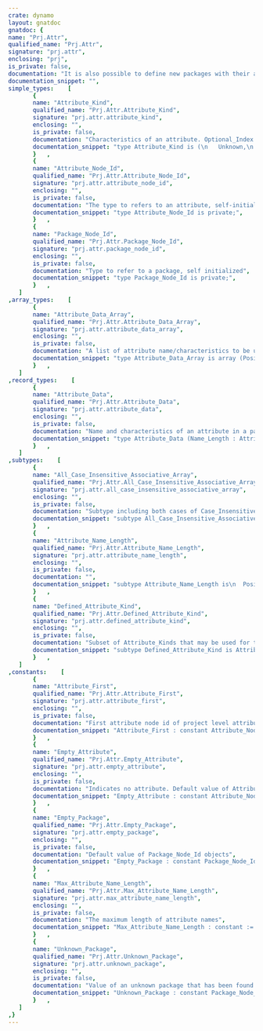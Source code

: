 ```yaml
---
crate: dynamo
layout: gnatdoc
gnatdoc: {
name: "Prj.Attr",
qualified_name: "Prj.Attr",
signature: "prj.attr",
enclosing: "prj",
is_private: false,
documentation: "It is also possible to define new packages with their attributes",
documentation_snippet: "",
simple_types:    [
       {
       name: "Attribute_Kind",
       qualified_name: "Prj.Attr.Attribute_Kind",
       signature: "prj.attr.attribute_kind",
       enclosing: "",
       is_private: false,
       documentation: "Characteristics of an attribute. Optional_Index indicates that there\nmay be an optional index in the index of the associative array, as in\n   for Switches (\"files.ada\" at 2) use ...\n\n@enum Unknown\n  The attribute does not exist\n@enum Single\n  Single variable attribute (not an associative array)\n@enum Associative_Array\n  Associative array attribute with a case sensitive index\n@enum Optional_Index_Associative_Array\n  Associative array attribute with a case sensitive index and an\n  optional source index.\n@enum Case_Insensitive_Associative_Array\n  Associative array attribute with a case insensitive index\n@enum Optional_Index_Case_Insensitive_Associative_Array",
       documentation_snippet: "type Attribute_Kind is (\n   Unknown,\n   Single,\n   Associative_Array,\n   Optional_Index_Associative_Array,\n   Case_Insensitive_Associative_Array,\n   Optional_Index_Case_Insensitive_Associative_Array\n);",
       }   ,
       {
       name: "Attribute_Node_Id",
       qualified_name: "Prj.Attr.Attribute_Node_Id",
       signature: "prj.attr.attribute_node_id",
       enclosing: "",
       is_private: false,
       documentation: "The type to refers to an attribute, self-initialized",
       documentation_snippet: "type Attribute_Node_Id is private;",
       }   ,
       {
       name: "Package_Node_Id",
       qualified_name: "Prj.Attr.Package_Node_Id",
       signature: "prj.attr.package_node_id",
       enclosing: "",
       is_private: false,
       documentation: "Type to refer to a package, self initialized",
       documentation_snippet: "type Package_Node_Id is private;",
       }   ,
   ]
,array_types:    [
       {
       name: "Attribute_Data_Array",
       qualified_name: "Prj.Attr.Attribute_Data_Array",
       signature: "prj.attr.attribute_data_array",
       enclosing: "",
       is_private: false,
       documentation: "A list of attribute name/characteristics to be used as parameter of\nprocedure Register_New_Package below.",
       documentation_snippet: "type Attribute_Data_Array is array (Positive range <>) of Attribute_Data;",
       }   ,
   ]
,record_types:    [
       {
       name: "Attribute_Data",
       qualified_name: "Prj.Attr.Attribute_Data",
       signature: "prj.attr.attribute_data",
       enclosing: "",
       is_private: false,
       documentation: "Name and characteristics of an attribute in a package registered\nexplicitly with Register_New_Package (see below).\n\n@field Name_Length\n@field Name\n  The name of the attribute\n@field Attr_Kind\n  The type of the attribute\n@field Index_Is_File_Name\n  For associative arrays, indicate if the index is a file name, so\n  that the attribute kind may be modified depending on the case\n  sensitivity of file names. This is only taken into account when\n  Attr_Kind is Associative_Array or Optional_Index_Associative_Array.\n@field Opt_Index\n  True if there may be an optional index in the value of the index,\n  as in:\n    \"file.ada\" at 2\n    (\"main.adb\", \"file.ada\" at 1)\n@field Var_Kind\n  The attribute value kind: single or list\n@field Default",
       documentation_snippet: "type Attribute_Data (Name_Length : Attribute_Name_Length := 1) is record\n   Name : String (1 .. Name_Length);\n   Attr_Kind  : Defined_Attribute_Kind;\n   Index_Is_File_Name : Boolean;\n   Opt_Index : Boolean;\n   Var_Kind : Defined_Variable_Kind;\n   Default : Attribute_Default_Value := Empty_Value;\nend record;",
       }   ,
   ]
,subtypes:    [
       {
       name: "All_Case_Insensitive_Associative_Array",
       qualified_name: "Prj.Attr.All_Case_Insensitive_Associative_Array",
       signature: "prj.attr.all_case_insensitive_associative_array",
       enclosing: "",
       is_private: false,
       documentation: "Subtype including both cases of Case_Insensitive_Associative_Array",
       documentation_snippet: "subtype All_Case_Insensitive_Associative_Array is Attribute_Kind range\n  Case_Insensitive_Associative_Array ..\n  Optional_Index_Case_Insensitive_Associative_Array;",
       }   ,
       {
       name: "Attribute_Name_Length",
       qualified_name: "Prj.Attr.Attribute_Name_Length",
       signature: "prj.attr.attribute_name_length",
       enclosing: "",
       is_private: false,
       documentation: "",
       documentation_snippet: "subtype Attribute_Name_Length is\n  Positive range 1 .. Max_Attribute_Name_Length;",
       }   ,
       {
       name: "Defined_Attribute_Kind",
       qualified_name: "Prj.Attr.Defined_Attribute_Kind",
       signature: "prj.attr.defined_attribute_kind",
       enclosing: "",
       is_private: false,
       documentation: "Subset of Attribute_Kinds that may be used for the attributes that is\nused when defining a new package.",
       documentation_snippet: "subtype Defined_Attribute_Kind is Attribute_Kind\n  range Single .. Optional_Index_Case_Insensitive_Associative_Array;",
       }   ,
   ]
,constants:    [
       {
       name: "Attribute_First",
       qualified_name: "Prj.Attr.Attribute_First",
       signature: "prj.attr.attribute_first",
       enclosing: "",
       is_private: false,
       documentation: "First attribute node id of project level attributes",
       documentation_snippet: "Attribute_First : constant Attribute_Node_Id;",
       }   ,
       {
       name: "Empty_Attribute",
       qualified_name: "Prj.Attr.Empty_Attribute",
       signature: "prj.attr.empty_attribute",
       enclosing: "",
       is_private: false,
       documentation: "Indicates no attribute. Default value of Attribute_Node_Id objects",
       documentation_snippet: "Empty_Attribute : constant Attribute_Node_Id;",
       }   ,
       {
       name: "Empty_Package",
       qualified_name: "Prj.Attr.Empty_Package",
       signature: "prj.attr.empty_package",
       enclosing: "",
       is_private: false,
       documentation: "Default value of Package_Node_Id objects",
       documentation_snippet: "Empty_Package : constant Package_Node_Id;",
       }   ,
       {
       name: "Max_Attribute_Name_Length",
       qualified_name: "Prj.Attr.Max_Attribute_Name_Length",
       signature: "prj.attr.max_attribute_name_length",
       enclosing: "",
       is_private: false,
       documentation: "The maximum length of attribute names",
       documentation_snippet: "Max_Attribute_Name_Length : constant := 64;",
       }   ,
       {
       name: "Unknown_Package",
       qualified_name: "Prj.Attr.Unknown_Package",
       signature: "prj.attr.unknown_package",
       enclosing: "",
       is_private: false,
       documentation: "Value of an unknown package that has been found but is unknown",
       documentation_snippet: "Unknown_Package : constant Package_Node_Id;",
       }   ,
   ]
,}
---
```

